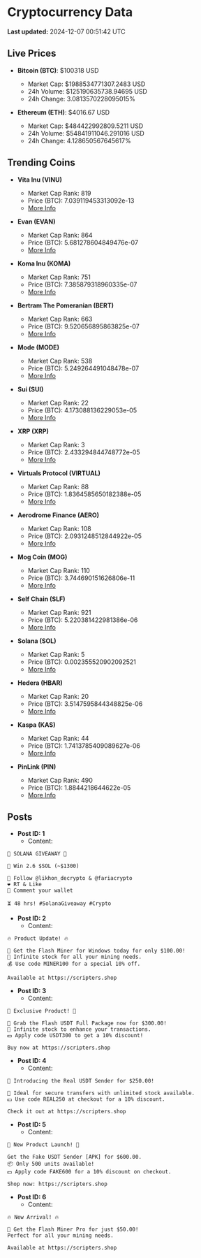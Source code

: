 # Cryptocurrency Data

**Last updated:** 2024-12-07 00:51:42 UTC

## Live Prices
- **Bitcoin (BTC)**: $100318 USD
  - Market Cap: $1988534771307.2483 USD
  - 24h Volume: $125190635738.94695 USD
  - 24h Change: 3.0813570228095015%

- **Ethereum (ETH)**: $4016.67 USD
  - Market Cap: $484422992809.5211 USD
  - 24h Volume: $54841911046.291016 USD
  - 24h Change: 4.128650567645617%

## Trending Coins
- **Vita Inu (VINU)**
  - Market Cap Rank: 819
  - Price (BTC): 7.039119453313092e-13
  - [More Info](https://www.coingecko.com/en/coins/vita-inu)

- **Evan (EVAN)**
  - Market Cap Rank: 864
  - Price (BTC): 5.681278604849476e-07
  - [More Info](https://www.coingecko.com/en/coins/evan)

- **Koma Inu (KOMA)**
  - Market Cap Rank: 751
  - Price (BTC): 7.385879318960335e-07
  - [More Info](https://www.coingecko.com/en/coins/koma-inu)

- **Bertram The Pomeranian (BERT)**
  - Market Cap Rank: 663
  - Price (BTC): 9.520656895863825e-07
  - [More Info](https://www.coingecko.com/en/coins/bertram-the-pomeranian)

- **Mode (MODE)**
  - Market Cap Rank: 538
  - Price (BTC): 5.249264491048478e-07
  - [More Info](https://www.coingecko.com/en/coins/mode)

- **Sui (SUI)**
  - Market Cap Rank: 22
  - Price (BTC): 4.173088136229053e-05
  - [More Info](https://www.coingecko.com/en/coins/sui)

- **XRP (XRP)**
  - Market Cap Rank: 3
  - Price (BTC): 2.433294844748772e-05
  - [More Info](https://www.coingecko.com/en/coins/xrp)

- **Virtuals Protocol (VIRTUAL)**
  - Market Cap Rank: 88
  - Price (BTC): 1.8364585650182388e-05
  - [More Info](https://www.coingecko.com/en/coins/virtual-protocol)

- **Aerodrome Finance (AERO)**
  - Market Cap Rank: 108
  - Price (BTC): 2.0931248512844922e-05
  - [More Info](https://www.coingecko.com/en/coins/aerodrome-finance)

- **Mog Coin (MOG)**
  - Market Cap Rank: 110
  - Price (BTC): 3.744690151626806e-11
  - [More Info](https://www.coingecko.com/en/coins/mog-coin)

- **Self Chain (SLF)**
  - Market Cap Rank: 921
  - Price (BTC): 5.220381422981386e-06
  - [More Info](https://www.coingecko.com/en/coins/self-chain)

- **Solana (SOL)**
  - Market Cap Rank: 5
  - Price (BTC): 0.002355520902092521
  - [More Info](https://www.coingecko.com/en/coins/solana)

- **Hedera (HBAR)**
  - Market Cap Rank: 20
  - Price (BTC): 3.5147595844348825e-06
  - [More Info](https://www.coingecko.com/en/coins/hedera)

- **Kaspa (KAS)**
  - Market Cap Rank: 44
  - Price (BTC): 1.7413785409089627e-06
  - [More Info](https://www.coingecko.com/en/coins/kaspa)

- **PinLink (PIN)**
  - Market Cap Rank: 490
  - Price (BTC): 1.8844218644622e-05
  - [More Info](https://www.coingecko.com/en/coins/pinlink)

## Posts
- **Post ID: 1**
  - Content:
```
🚀 SOLANA GIVEAWAY 🚀

🎁 Win 2.6 $SOL (~$1300)

🤝 Follow @likhon_decrypto & @fariacrypto
❤️ RT & Like
💬 Comment your wallet

⏳ 48 hrs! #SolanaGiveaway #Crypto
```

- **Post ID: 2**
  - Content:
```
🔥 Product Update! 🔥

🚀 Get the Flash Miner for Windows today for only $100.00!
🔋 Infinite stock for all your mining needs.
💰 Use code MINER100 for a special 10% off.

Available at https://scripters.shop
```

- **Post ID: 3**
  - Content:
```
🎁 Exclusive Product! 🎁

💸 Grab the Flash USDT Full Package now for $300.00!
🎉 Infinite stock to enhance your transactions.
💵 Apply code USDT300 to get a 10% discount!

Buy now at https://scripters.shop
```

- **Post ID: 4**
  - Content:
```
💎 Introducing the Real USDT Sender for $250.00!

💼 Ideal for secure transfers with unlimited stock available.
💵 Use code REAL250 at checkout for a 10% discount.

Check it out at https://scripters.shop
```

- **Post ID: 5**
  - Content:
```
🚀 New Product Launch! 🚀

Get the Fake USDT Sender [APK] for $600.00.
📦 Only 500 units available!
💵 Apply code FAKE600 for a 10% discount on checkout.

Shop now: https://scripters.shop
```

- **Post ID: 6**
  - Content:
```
🔥 New Arrival! 🔥

💸 Get the Flash Miner Pro for just $50.00!
Perfect for all your mining needs.

Available at https://scripters.shop
```

